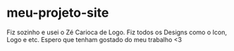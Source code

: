 # meu-projeto-site
Fiz sozinho e usei o Zé Carioca de Logo.
Fiz todos os Designs como o Icon, Logo e etc.
Espero que tenham gostado do meu trabalho <3
